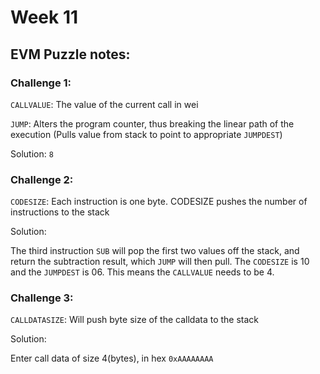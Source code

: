 # Week 11

## EVM Puzzle notes:

### Challenge 1:

`CALLVALUE`: The value of the current call in wei

`JUMP`: Alters the program counter, thus breaking the linear path of the execution (Pulls value from stack to point to appropriate `JUMPDEST`)

Solution: `8`

### Challenge 2:

`CODESIZE`: Each instruction is one byte. CODESIZE pushes the number of instructions to the stack

Solution:

The third instruction `SUB` will pop the first two values off the stack, and return the subtraction result, which `JUMP` will then pull. The `CODESIZE` is 10 and the `JUMPDEST` is 06. This means the `CALLVALUE` needs to be 4.

### Challenge 3:

`CALLDATASIZE`: Will push byte size of the calldata to the stack

Solution:

Enter call data of size 4(bytes), in hex `0xAAAAAAAA`



